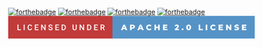 [![forthebadge](https://forthebadge.com/images/badges/built-by-developers.svg)](https://github.com/infoblock)
[![forthebadge](https://forthebadge.com/images/badges/built-with-love.svg)](https://infoblock.github.io/Preview/)
[![forthebadge](https://forthebadge.com/images/badges/uses-html.svg)](https://infoblock.github.io/Preview/)
[![forthebadge](https://forthebadge.com/images/badges/uses-js.svg)](https://infoblock.github.io/Preview/)
[![forthebadge](https://github.com/InfoBlock/Website/blob/main/LICENSE.svg)](https://github.com/InfoBlock/Preview/blob/main/LICENSE)
